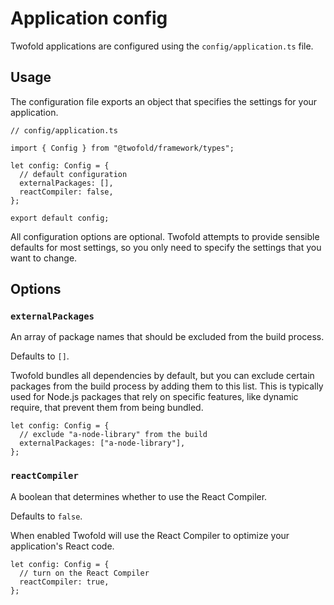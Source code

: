 # Application config

Twofold applications are configured using the `config/application.ts` file.

## Usage

The configuration file exports an object that specifies the settings for your application.

```tsx
// config/application.ts

import { Config } from "@twofold/framework/types";

let config: Config = {
  // default configuration
  externalPackages: [],
  reactCompiler: false,
};

export default config;
```

All configuration options are optional. Twofold attempts to provide sensible defaults for most settings, so you only need to specify the settings that you want to change.

## Options

### `externalPackages`

An array of package names that should be excluded from the build process.

Defaults to `[]`.

Twofold bundles all dependencies by default, but you can exclude certain packages from the build process by adding them to this list. This is typically used for Node.js packages that rely on specific features, like dynamic require, that prevent them from being bundled.

```tsx
let config: Config = {
  // exclude "a-node-library" from the build
  externalPackages: ["a-node-library"],
};
```

### `reactCompiler`

A boolean that determines whether to use the React Compiler.

Defaults to `false`.

When enabled Twofold will use the React Compiler to optimize your application's React code.

```tsx
let config: Config = {
  // turn on the React Compiler
  reactCompiler: true,
};
```
